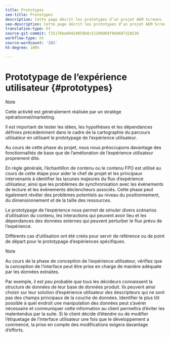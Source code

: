 ```yaml
---
title: Prototypes
seo-title: Prototypes
description: Cette page décrit les prototypes d’un projet AEM Screens
seo-description: Cette page décrit les prototypes d’un projet AEM Screens
translation-type: ht
source-git-commit: f25176be89424059b8c51296969f069687328536
workflow-type: ht
source-wordcount: '282'
ht-degree: 100%

---
```



# Prototypage de l’expérience utilisateur {#prototypes}

>[!NOTE]
>
>Cette activité est généralement réalisée par un stratège opérationnel/marketing.

Il est important de tester les idées, les hypothèses et les dépendances définies précédemment dans le cadre de la cartographie du parcours utilisateur en utilisant le prototypage de l’expérience utilisateur.

Au cours de cette phase du projet, nous nous préoccupons davantage des fonctionnalités de base que de l’amélioration de l’expérience utilisateur proprement dite.

En règle générale, l’échantillon de contenu ou le contenu FPO est utilisé au cours de cette étape pour aider le chef de projet et les principaux intervenants à identifier les lacunes majeures du flux d’expérience utilisateur, ainsi que les problèmes de synchronisation avec les événements de lecture et les événements déclencheurs associés.
Cette phase peut également révéler des problèmes potentiels au niveau du positionnement, du dimensionnement et de la taille des ressources.

Le prototypage de l’expérience nous permet de simuler divers scénarios d’utilisation du contenu, les interactions qui peuvent avoir lieu et les dépendances des données externes qui peuvent perturber le flux prévu de l’expérience.

Différents cas d’utilisation ont été créés pour servir de référence ou de point de départ pour le prototypage d’expériences spécifiques.


>[!NOTE]
>
> Au cours de la phase de conception de l’expérience utilisateur, vérifiez que la conception de l’interface peut être prise en charge de manière adéquate par les données extraites.
>
> Par exemple, il est peu probable que tous les décideurs connaissent la structure de données de leur base de données produit. Ils peuvent ainsi choisir sur leur solution d’expérience utilisateur des descripteurs qui ne sont pas des champs principaux de la couche de données. Identifier le plus tôt possible à quel endroit une manipulation des données peut s’avérer nécessaire et communiquer cette information au client permettra d’éviter les malentendus par la suite. Si le client décide d’étendre ou de modifier l’étiquetage de l’interface utilisateur une fois que le développement a commencé, la prise en compte des modifications exigera davantage d’efforts.
